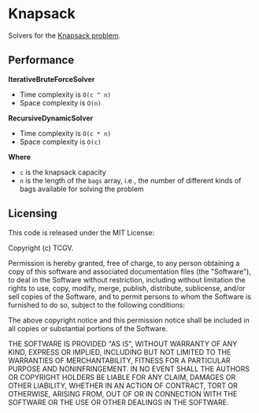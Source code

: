 # Knapsack

Solvers for the [Knapsack problem](https://en.wikipedia.org/wiki/Knapsack_problem).

## Performance

**IterativeBruteForceSolver**
* Time complexity is `O(c ^ n)`
* Space complexity is `O(n)`

**RecursiveDynamicSolver**
* Time complexity is `O(c * n)`
* Space complexity is `O(c)`

**Where**
* `c` is the knapsack capacity
* `n` is the length of the `bags` array, i.e., the number of different kinds of bags available for solving the problem


## Licensing

This code is released under the MIT License:

Copyright (c) TCGV.

Permission is hereby granted, free of charge, to any person obtaining a copy of this software and associated documentation files (the "Software"), to deal in the Software without restriction, including without limitation the rights to use, copy, modify, merge, publish, distribute, sublicense, and/or sell copies of the Software, and to permit persons to whom the Software is furnished to do so, subject to the following conditions:

The above copyright notice and this permission notice shall be included in all copies or substantial portions of the Software.

THE SOFTWARE IS PROVIDED "AS IS", WITHOUT WARRANTY OF ANY KIND, EXPRESS OR IMPLIED, INCLUDING BUT NOT LIMITED TO THE WARRANTIES OF MERCHANTABILITY, FITNESS FOR A PARTICULAR PURPOSE AND NONINFRINGEMENT. IN NO EVENT SHALL THE AUTHORS OR COPYRIGHT HOLDERS BE LIABLE FOR ANY CLAIM, DAMAGES OR OTHER LIABILITY, WHETHER IN AN ACTION OF CONTRACT, TORT OR OTHERWISE, ARISING FROM, OUT OF OR IN CONNECTION WITH THE SOFTWARE OR THE USE OR OTHER DEALINGS IN THE SOFTWARE.
